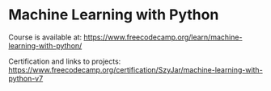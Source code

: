 # Machine Learning with Python

Course is available at: https://www.freecodecamp.org/learn/machine-learning-with-python/

Certification and links to projects: https://www.freecodecamp.org/certification/SzyJar/machine-learning-with-python-v7
